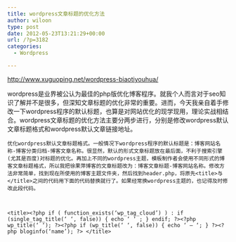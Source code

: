 ```yaml
---
title: wordpress文章标题的优化方法
author: wiloon
type: post
date: 2012-05-23T13:21:29+00:00
url: /?p=3182
categories:
  - Wordpress

---
```

<http://www.xuguoping.net/wordpress-biaotiyouhua/>

wordpress是业界被公认为最佳的php版优化博客程序。就我个人而言对于seo知识了解并不是很多，但深知文章标题的优化非常的重要。进而，今天我亲自着手修改一下wordpress程序的默认标题，也算是对网站优化的现学现用，理论实战相结合。wordpress文章标题的优化方法主要分两步进行，分别是修改wordpress默认文章标题格式和wordpress默认文章链接地址。


  
    优化wordpress默认文章标题格式。一般情况下wordpress程序的默认标题是：博客网站名称-博客分类归档-博客文章名称。很显然，默认的形式文章标题放在最后面，不利于搜索引擎(尤其是百度)对标题的优化。再加上不同的wordpress主题，模板制作者会使用不同形式的博客文章标题格式，所以我把徐果萍博客的文章标题改为：博客文章标题-博客网站名称。修改方法非常简单，找到现在所使用的博客主题文件夹，然后找到header.php，将原先<title>与</title>之间的代码用下面的代码替换就行了。如果经常换wordpress主题的，也记得及时修改此段代码。
  
  
  
    <title><?php if ( function_exists(‘wp_tag_cloud’) ) : if (single_tag_title(‘ ‘, false)) { echo ‘ ‘ ; } endif; ?><?php wp_title(‘ ‘); ?><?php if (wp_title(‘ ‘, false)) { echo ‘ – ‘; } ?><?php bloginfo(‘name’); ?> </title>
  
